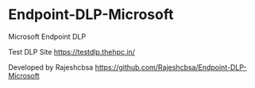 # Endpoint-DLP-Microsoft
Microsoft Endpoint DLP

Test DLP Site https://testdlp.thehpc.in/


Developed by Rajeshcbsa
https://github.com/Rajeshcbsa/Endpoint-DLP-Microsoft
